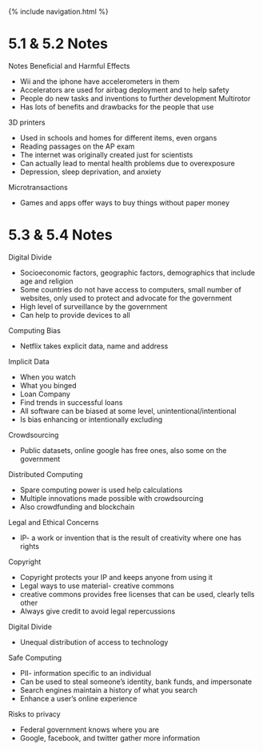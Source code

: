 {% include navigation.html %}

# 5.1 & 5.2 Notes

Notes
Beneficial and Harmful Effects

* Wii and the iphone have accelerometers in them
* Accelerators are used for airbag deployment and to help safety
* People do new tasks and inventions to further development
Multirotor
* Has lots of benefits and drawbacks for the people that use

3D printers
* Used in schools and homes for different items, even organs
* Reading passages on the AP exam
* The internet was originally created just for scientists
* Can actually lead to mental health problems due to overexposure
* Depression, sleep deprivation, and anxiety

Microtransactions
* Games and apps offer ways to buy things without paper money

# 5.3 & 5.4 Notes

Digital Divide
* Socioeconomic factors, geographic factors, demographics that include age and religion
* Some countries do not have access to computers, small number of websites, only used to protect and advocate for the government
* High level of surveillance by the government
* Can help to provide devices to all

Computing Bias
* Netflix takes explicit data, name and address

Implicit Data
* When you watch
* What you binged
* Loan Company
* Find trends in successful loans
* All software can be biased at some level, unintentional/intentional
* Is bias enhancing or intentionally excluding

Crowdsourcing
* Public datasets, online google has free ones, also some on the government

Distributed Computing
* Spare computing power is used help calculations
* Multiple innovations made possible with crowdsourcing
* Also crowdfunding and blockchain

Legal and Ethical Concerns
* IP- a work or invention that is the result of creativity where one has rights

Copyright
* Copyright protects your IP and keeps anyone from using it
* Legal ways to use material- creative commons
* creative commons provides free licenses that can be used, clearly tells other
* Always give credit to avoid legal repercussions

Digital Divide
* Unequal distribution of access to technology

Safe Computing
* PII- information specific to an individual 
* Can be used to steal someone’s identity, bank funds, and impersonate
* Search engines maintain a history of what you search
* Enhance a user’s online experience

Risks to privacy
* Federal government knows where you are
* Google, facebook, and twitter gather more information
